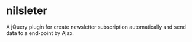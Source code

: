 # nilsleter

A jQuery plugin for create newsletter subscription automatically and send data to a end-point by Ajax.